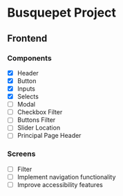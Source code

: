 # Busquepet Project

## Frontend

### Components
- [x] Header
- [x] Button
- [x] Inputs
- [x] Selects
- [ ] Modal
- [ ] Checkbox Filter
- [ ] Buttons Filter
- [ ] Slider Location 
- [ ] Principal Page Header

### Screens
- [ ] Filter
- [ ] Implement navigation functionality
- [ ] Improve accessibility features
